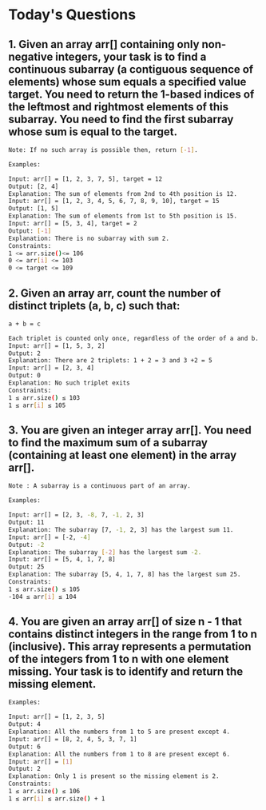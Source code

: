 # Today's Questions

## 1. Given an array arr[] containing only non-negative integers, your task is to find a continuous subarray (a contiguous sequence of elements) whose sum equals a specified value target. You need to return the 1-based indices of the leftmost and rightmost elements of this subarray. You need to find the first subarray whose sum is equal to the target.

```sh
Note: If no such array is possible then, return [-1].

Examples:

Input: arr[] = [1, 2, 3, 7, 5], target = 12
Output: [2, 4]
Explanation: The sum of elements from 2nd to 4th position is 12.
Input: arr[] = [1, 2, 3, 4, 5, 6, 7, 8, 9, 10], target = 15
Output: [1, 5]
Explanation: The sum of elements from 1st to 5th position is 15.
Input: arr[] = [5, 3, 4], target = 2
Output: [-1]
Explanation: There is no subarray with sum 2.
Constraints:
1 <= arr.size()<= 106
0 <= arr[i] <= 103
0 <= target <= 109
```

## 2. Given an array arr, count the number of distinct triplets (a, b, c) such that:
```sh
a + b = c

Each triplet is counted only once, regardless of the order of a and b.
Input: arr[] = [1, 5, 3, 2]
Output: 2 
Explanation: There are 2 triplets: 1 + 2 = 3 and 3 +2 = 5
Input: arr[] = [2, 3, 4]
Output: 0
Explanation: No such triplet exits
Constraints:
1 ≤ arr.size() ≤ 103
1 ≤ arr[i] ≤ 105
```

## 3. You are given an integer array arr[]. You need to find the maximum sum of a subarray (containing at least one element) in the array arr[].

```sh
Note : A subarray is a continuous part of an array.

Examples:

Input: arr[] = [2, 3, -8, 7, -1, 2, 3]
Output: 11
Explanation: The subarray [7, -1, 2, 3] has the largest sum 11.
Input: arr[] = [-2, -4]
Output: -2
Explanation: The subarray [-2] has the largest sum -2.
Input: arr[] = [5, 4, 1, 7, 8]
Output: 25
Explanation: The subarray [5, 4, 1, 7, 8] has the largest sum 25.
Constraints:
1 ≤ arr.size() ≤ 105
-104 ≤ arr[i] ≤ 104
```


## 4. You are given an array arr[] of size n - 1 that contains distinct integers in the range from 1 to n (inclusive). This array represents a permutation of the integers from 1 to n with one element missing. Your task is to identify and return the missing element.

```sh
Examples:

Input: arr[] = [1, 2, 3, 5]
Output: 4
Explanation: All the numbers from 1 to 5 are present except 4.
Input: arr[] = [8, 2, 4, 5, 3, 7, 1]
Output: 6
Explanation: All the numbers from 1 to 8 are present except 6.
Input: arr[] = [1]
Output: 2
Explanation: Only 1 is present so the missing element is 2.
Constraints:
1 ≤ arr.size() ≤ 106
1 ≤ arr[i] ≤ arr.size() + 1
```